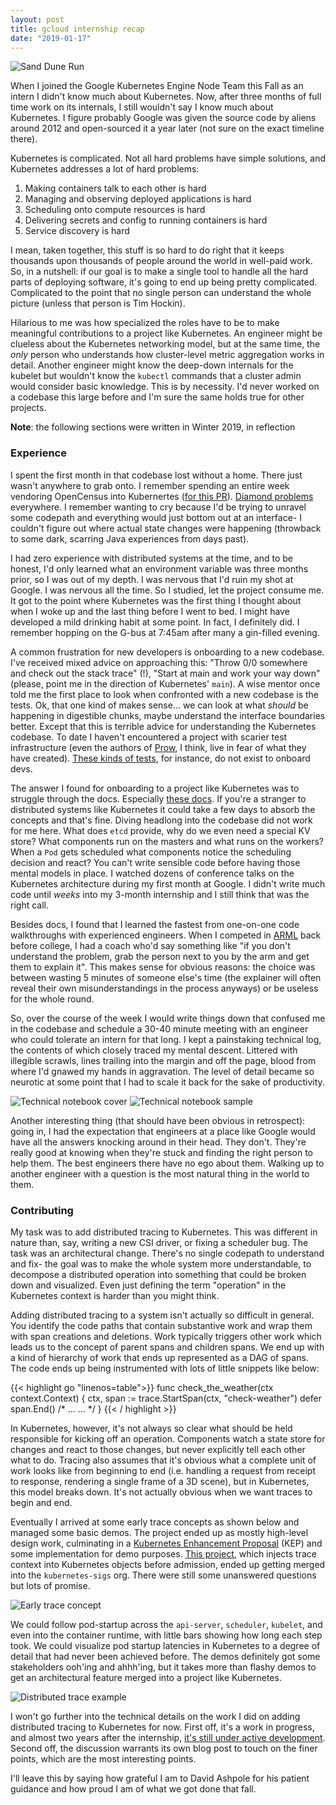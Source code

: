 ```yaml
---
layout: post
title: gcloud internship recap
date: "2019-01-17"
---
```


![Sand Dune Run](/images/posts/google_reflections/dune_run.jpg)

When I joined the Google Kubernetes Engine Node Team this Fall as an intern I didn't know much about Kubernetes. Now, after three months of full time work on its internals, I still wouldn't say I know much about Kubernetes. I figure probably Google was given the source code by aliens around 2012 and open-sourced it a year later (not sure on the exact timeline there).

Kubernetes is complicated. Not all hard problems have simple solutions, and Kubernetes addresses a lot of hard problems:

1. Making containers talk to each other is hard
2. Managing and observing deployed applications is hard
3. Scheduling onto compute resources is hard
4. Delivering secrets and config to running containers is hard
5. Service discovery is hard

I mean, taken together, this stuff is so hard to do right that it keeps thousands upon thousands of people around the world in well-paid work. So, in a nutshell: if our goal is to make a single tool to handle all the hard parts of deploying software, it's going to end up being pretty complicated. Complicated to the point that no single person can understand the whole picture (unless that person is Tim Hockin).

Hilarious to me was how specialized the roles have to be to make meaningful contributions to a project like Kubernetes. An engineer might be clueless about the Kubernetes networking model, but at the same time, the *only* person who understands how cluster-level metric aggregation works in detail. Another engineer might know the deep-down internals for the kubelet but wouldn't know the `kubectl` commands that a cluster admin would consider basic knowledge. This is by necessity. I'd never worked on a codebase this large before and I'm sure the same holds true for other projects.

__Note__: the following sections were written in Winter 2019, in reflection

### Experience 

I spent the first month in that codebase lost without a home. There just wasn't anywhere to grab onto. I remember spending an entire week vendoring OpenCensus into Kubernertes ([for this PR](https://github.com/Monkeyanator/kubernetes/pull/1)). [Diamond problems](https://mycodesmells.com/post/diamond-dependency-problem-in-go-dep) everywhere. I remember wanting to cry because I'd be trying to unravel some codepath and everything would just bottom out at an interface- I couldn't figure out where actual state changes were happening (throwback to some dark, scarring Java experiences from days past).

I had zero experience with distributed systems at the time, and to be honest, I'd only learned what an environment variable was three months prior, so I was out of my depth. I was nervous that I'd ruin my shot at Google. I was nervous all the time. So I studied, let the project consume me. It got to the point where Kubernetes was the first thing I thought about when I woke up and the last thing before I went to bed. I might have developed a mild drinking habit at some point. In fact, I definitely did. I remember hopping on the G-bus at 7:45am after many a gin-filled evening.

A common frustration for new developers is onboarding to a new codebase. I've received mixed advice on approaching this: "Throw 0/0 somewhere and check out the stack trace" (!), "Start at main and work your way down" (please, point me in the direction of Kubernetes' `main`). A wise mentor once told me the first place to look when confronted with a new codebase is the tests. Ok, that one kind of makes sense... we can look at what *should* be happening in digestible chunks, maybe understand the interface boundaries better. Except that this is terrible advice for understanding the Kubernetes codebase. To date I haven't encountered a project with scarier test infrastructure (even the authors of [Prow](https://github.com/kubernetes/test-infra/tree/master/prow), I think, live in fear of what they have created). [These kinds of tests](https://github.com/kubernetes/kubernetes/blob/master/test/e2e/node/pods.go), for instance, do not exist to onboard devs. 

The answer I found for onboarding to a project like Kubernetes was to struggle through the docs. Especially [these docs](https://kubernetes.io/docs/concepts/). If you're a stranger to distributed systems like Kubernetes it could take a few days to absorb the concepts and that's fine. Diving headlong into the codebase did not work for me here. What does `etcd` provide, why do we even need a special KV store? What components run on the masters and what runs on the workers? When a `Pod` gets scheduled what components notice the scheduling decision and react? You can't write sensible code before having those mental models in place. I watched dozens of conference talks on the Kubernetes architecture during my first month at Google. I didn't write much code until _weeks_ into my 3-month internship and I still think that was the right call.

Besides docs, I found that I learned the fastest from one-on-one code walkthroughs with experienced engineers. When I competed in [ARML](http://www.arml2.com/arml_2019/page/index.php?page_type=public&page=home) back before college, I had a coach who'd say something like "if you don't understand the problem, grab the person next to you by the arm and get them to explain it". This makes sense for obvious reasons: the choice was between wasting 5 minutes of someone else's time (the explainer will often reveal their own misunderstandings in the process anyways) or be useless for the whole round.

So, over the course of the week I would write things down that confused me in the codebase and schedule a 30-40 minute meeting with an engineer who could tolerate an intern for that long. I kept a painstaking technical log, the contents of which closely traced my mental descent. Littered with illegible scrawls, lines trailing into the margin and off the page, blood from where I'd gnawed my hands in aggravation. The level of detail became so neurotic at some point that I had to scale it back for the sake of productivity. 

![Technical notebook cover](/images/posts/google_reflections/technical-notebook-cover.jpg)
![Technical notebook sample](/images/posts/google_reflections/technical-notebook-sample.jpg)

Another interesting thing (that should have been obvious in retrospect): going in, I had the expectation that engineers at a place like Google would have all the answers knocking around in their head. They don't. They're really good at knowing when they're stuck and finding the right person to help them. The best engineers there have no ego about them. Walking up to another engineer with a question is the most natural thing in the world to them. 




### Contributing 

My task was to add distributed tracing to Kubernetes. This was different in nature than, say, writing a new CSI driver, or fixing a scheduler bug. The task was an architectural change. There's no single codepath to understand and fix- the goal was to make the whole system more understandable, to decompose a distributed operation into something that could be broken down and visualized. Even just defining the term "operation" in the Kubernetes context is harder than you might think. 

Adding distributed tracing to a system isn't actually so difficult in general. You identify the code paths that contain substantive work and wrap them with span creations and deletions. Work typically triggers other work which leads us to the concept of parent spans and children spans. We end up with a kind of hierarchy of work that ends up represented as a DAG of spans. The code ends up being instrumented with lots of little snippets like below:

{{< highlight go "linenos=table">}}
func check_the_weather(ctx context.Context) {
    ctx, span := trace.StartSpan(ctx, "check-weather")
    defer span.End()
    /*
        ...
        ...
    */
}
{{< / highlight >}}

In Kubernetes, however, it's not always so clear what should be held responsible for kicking off an operation. Components watch a state store for changes and react to those changes, but never explicitly tell each other what to do. Tracing also assumes that it's obvious what a complete unit of work looks like from beginning to end (i.e. handling a request from receipt to response, rendering a single frame of a 3D scene), but in Kubernetes, this model breaks down. It's not actually obvious when we want traces to begin and end.

Eventually I arrived at some early trace concepts as shown below and managed some basic demos. The project ended up as mostly high-level design work, culminating in a [Kubernetes Enhancement Proposal](https://github.com/kubernetes/enhancements/pull/650) (KEP) and some implementation for demo purposes. [This project](https://github.com/kubernetes-sigs/mutating-trace-admission-controller), which injects trace context into Kubernetes objects before admission, ended up getting merged into the `kubernetes-sigs` org. There were still some unanswered questions but lots of promise.

![Early trace concept](/images/posts/google_reflections/trace_concept.jpg)

We could follow pod-startup across the `api-server`, `scheduler`, `kubelet`, and even into the container runtime, with little bars showing how long each step took. We could visualize pod startup latencies in Kubernetes to a degree of detail that had never been achieved before. The demos definitely got some stakeholders ooh'ing and ahhh'ing, but it takes more than flashy demos to get an architectural feature merged into a project like Kubernetes. 

![Distributed trace example](https://user-images.githubusercontent.com/4377348/48081501-0dab8c80-e1a5-11e8-87e5-fdb4af495fed.png)

I won't go further into the technical details on the work I did on adding distributed tracing to Kubernetes for now. First off, it's a work in progress, and almost two years after the internship, [it's still under active development](https://github.com/kubernetes/enhancements/pull/1458). Second off, the discussion warrants its own blog post to touch on the finer points, which are the most interesting points. 

I'll leave this by saying how grateful I am to David Ashpole for his patient guidance and how proud I am of what we got done that fall.
